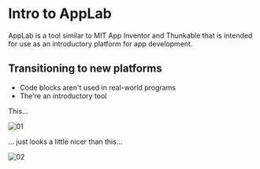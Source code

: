 # Intro to AppLab

AppLab is a tool similar to MIT App Inventor and Thunkable that is intended for use as an introductory platform for app development.

## Transitioning to new platforms

* Code blocks aren't used in real-world programs
* The're an introductory tool

This...

![01](https://raw.githubusercontent.com/sBondoc/oai_2019/master/assets/lesson-00/00.png)

... just looks a little nicer than this...

![02](https://raw.githubusercontent.com/sBondoc/oai_2019/master/assets/lesson-00/01.png)
